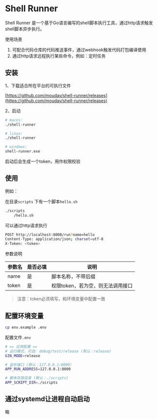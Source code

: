 # Shell Runner 

Shell Runner 是一个基于Go语言编写的shell脚本执行工具，通过http请求触发shell脚本异步执行。

使用场景

1. 可配合代码仓库的代码推送事件，通过webhook触发代码打包编译使用
2. 通过http请求远程执行某些命令，例如：定时任务

## 安装

1、下载适合所在平台的可执行文件

[https://github.com/mouday/shell-runner/releases](https://github.com/mouday/shell-runner/releases)


2、启动

```bash
# macos: 
./shell-runner

# linux: 
./shell-runner

# windows: 
shell-runner.exe
```

启动后会生成一个token，用作权限校验

## 使用

例如：

在目录`scripts` 下有一个脚本`hello.sh`

```bash
./scripts
    /hello.sh
```

可以通过http请求执行

```bash
POST http://localhost:8000/run?name=hello
Content-Type: application/json; charset=utf-8
X-Token: <token>

```

参数说明

| 参数名 | 是否必填 | 说明 |
| --- | --- | --- |
| name | 是 | 脚本名称，不带后缀 |
| token | 是 | 权限token，若为空，则无法调用接口 |

> 注意：token必须填写，和环境变量中配置一致

## 配置环境变量

```bash
cp env.example .env
```

配置文件`.env`

```bash
# == 应用配置 ==
# 运行模式，可选: debug/test/release (默认：release)
GIN_MODE=release

# 监听端口 (默认：127.0.0.1:8000）
APP_RUN_ADDRESS=127.0.0.1:8000

# 脚本存放目录 (默认：./scripts)
APP_SCRIPT_DIR=./scripts
```

## 通过systemd让进程自动启动

略
